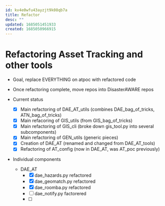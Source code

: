 ```yaml
---
id: kv4e0wfu43ayzjt9k08qb7a
title: Refactor
desc: ""
updated: 1685051451933
created: 1685050966915
---
```


# Refactoring Asset Tracking and other tools

- Goal, replace EVERYTHING on atpoc with refactored code
- Once refactoring complete, move repos into DisasterAWARE repos
- Current status

  - [x] Main refactoring of DAE_AT_utils (combines DAE_bag_of_tricks, ATN_bag_of_tricks)
  - [x] Main refacoring of GIS_utils (from GIS_bag_of_tricks)
  - [x] Main refactoring of GIS_cli (broke down gis_tool.py into several subcomponents)
  - [x] Main refactoring of GEN_utils (generic pieces)
  - [x] Creation of DAE_AT (renamed and changed from DAE_AT_tools)
  - [x] Refactoring of AT_config (now in DAE_AT, was AT_poc previously)

- Individual components
  - DAE_AT
    - [x] dae_hazards.py refactored
    - [x] dae_geomatch.py refactored
    - [x] dae_roomba.py refactored
    - [ ] dae_notify.py factorered
    - [ ]
